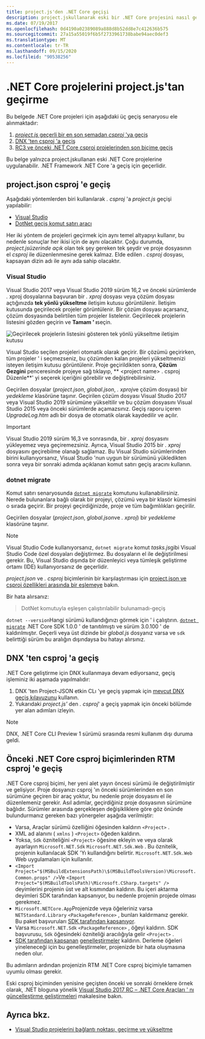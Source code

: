 ```yaml
---
title: project.js'den .NET Core geçişi
description: project.jskullanarak eski bir .NET Core projesini nasıl geçirebileceğinizi öğrenin
ms.date: 07/19/2017
ms.openlocfilehash: 0d4190a02389089a888d8b52dd8e7c412636b575
ms.sourcegitcommit: 27a15a55019f6b5f2733961738babe94aec0def3
ms.translationtype: MT
ms.contentlocale: tr-TR
ms.lasthandoff: 09/15/2020
ms.locfileid: "90538256"
---
```

# <a name="migrating-net-core-projects-from-projectjson"></a>.NET Core projelerini project.js'tan geçirme

Bu belgede .NET Core projeleri için aşağıdaki üç geçiş senaryosu ele alınmaktadır:

1. [*project.js* geçerli bir en son şemadan *csproj* 'ya geçiş](#migration-from-projectjson-to-csproj)
2. [DNX 'ten csproj 'a geçiş](#migration-from-dnx-to-csproj)
3. [RC3 ve önceki .NET Core csproj projelerinden son biçime geçiş](#migration-from-earlier-net-core-csproj-formats-to-rtm-csproj)

Bu belge yalnızca project.jskullanan eski .NET Core projelerine uygulanabilir. .NET Framework .NET Core 'a geçiş için geçerlidir.

## <a name="migration-from-projectjson-to-csproj"></a>project.json csproj 'e geçiş

Aşağıdaki yöntemlerden biri kullanılarak *. csproj* 'a *project.js* geçişi yapılabilir:

- [Visual Studio](#visual-studio)
- [DotNet geçiş komut satırı aracı](#dotnet-migrate)

Her iki yöntem de projeleri geçirmek için aynı temel altyapıyı kullanır, bu nedenle sonuçlar her ikisi için de aynı olacaktır. Çoğu durumda, *project.jsüzerinde açık* olan tek şey gereken tek şeydir ve proje dosyasının el *csproj* ile düzenlenmesine gerek kalmaz. Elde edilen *. csproj* dosyası, kapsayan dizin adı ile aynı ada sahip olacaktır.

### <a name="visual-studio"></a>Visual Studio

Visual Studio 2017 veya Visual Studio 2019 sürüm 16,2 ve önceki sürümlerde *.* xproj dosyalarına başvuran bir *. xproj* dosyası veya çözüm dosyası açtığınızda **tek yönlü yükseltme** iletişim kutusu görüntülenir. İletişim kutusunda geçirilecek projeler görüntülenir. Bir çözüm dosyası açarsanız, çözüm dosyasında belirtilen tüm projeler listelenir. Geçirilecek projelerin listesini gözden geçirin ve **Tamam ' ı**seçin.

![Geçirilecek projelerin listesini gösteren tek yönlü yükseltme iletişim kutusu](media/one-way-upgrade.jpg)

Visual Studio seçilen projeleri otomatik olarak geçirir. Bir çözümü geçirirken, tüm projeler ' i seçmezseniz, bu çözümden kalan projeleri yükseltmenizi isteyen iletişim kutusu görüntülenir. Proje geçirildikten sonra, **Çözüm Gezgini** penceresinde projeye sağ tıklayıp, ** \<project name> . csproj Düzenle**' yi seçerek içeriğini görebilir ve değiştirebilirsiniz.

Geçirilen dosyalar (*project.json*, *global.json*, *. xproj*ve çözüm dosyası) bir *yedekleme* klasörüne taşınır. Geçirilen çözüm dosyası Visual Studio 2017 veya Visual Studio 2019 sürümüne yükseltilir ve bu çözüm dosyasını Visual Studio 2015 veya önceki sürümlerde açamazsınız. Geçiş raporu içeren *UpgradeLog.htm* adlı bir dosya de otomatik olarak kaydedilir ve açılır.

> [!IMPORTANT]
> Visual Studio 2019 sürüm 16,3 ve sonrasında, bir *. xproj* dosyasını yükleyemez veya geçiremezsiniz. Ayrıca, Visual Studio 2015 bir *. xproj* dosyasını geçirebilme olanağı sağlamaz. Bu Visual Studio sürümlerinden birini kullanıyorsanız, Visual Studio 'nun uygun bir sürümünü yükledikten sonra veya bir sonraki adımda açıklanan komut satırı geçiş aracını kullanın.

### <a name="dotnet-migrate"></a>dotnet migrate

Komut satırı senaryosunda [`dotnet migrate`](../tools/dotnet-migrate.md) komutunu kullanabilirsiniz. Nerede bulunanlara bağlı olarak bir projeyi, çözümü veya bir klasör kümesini o sırada geçirir. Bir projeyi geçirdiğinizde, proje ve tüm bağımlılıkları geçirilir.

Geçirilen dosyalar (*project.json*, *global.json*ve *. xproj*) bir *yedekleme* klasörüne taşınır.

> [!NOTE]
> Visual Studio Code kullanıyorsanız, `dotnet migrate` komut *tasks.js*gibi Visual Studio Code özel dosyaları değiştirmez. Bu dosyaların el ile değiştirilmesi gerekir.
> Bu, Visual Studio dışında bir düzenleyici veya tümleşik geliştirme ortamı (IDE) kullanıyorsanız de geçerlidir.

*project.json* ve *. csproj* biçimlerinin bir karşılaştırması için [project.json ve csproj özellikleri arasında bir eşlemeye](../tools/project-json-to-csproj.md) bakın.

Bir hata alırsanız:

> DotNet komutuyla eşleşen çalıştırılabilir bulunamadı-geçiş

`dotnet --version`Hangi sürümü kullandığınızı görmek için ' i çalıştırın. [`dotnet migrate`](../tools/dotnet-migrate.md) .NET Core SDK 1.0.0 ' de tanıtılmıştı ve sürüm 3.0.100 ' de kaldırılmıştır.
Geçerli veya üst dizinde bir *global.js* dosyanız varsa ve `sdk` belirttiği sürüm bu aralığın dışındaysa bu hatayı alırsınız.

## <a name="migration-from-dnx-to-csproj"></a>DNX 'ten csproj 'a geçiş

.NET Core geliştirme için DNX kullanmaya devam ediyorsanız, geçiş işleminiz iki aşamada yapılmalıdır:

1. DNX 'ten Project-JSON etkin CLı 'ye geçiş yapmak için [mevcut DNX geçiş kılavuzunu](from-dnx.md) kullanın.
2. Yukarıdaki *project.js'* den *. csproj*' a geçiş yapmak için önceki bölümde yer alan adımları izleyin.

> [!NOTE]
> DNX, .NET Core CLI Preview 1 sürümü sırasında resmi kullanım dışı duruma geldi.

## <a name="migration-from-earlier-net-core-csproj-formats-to-rtm-csproj"></a>Önceki .NET Core csproj biçimlerinden RTM csproj 'e geçiş

.NET Core csproj biçimi, her yeni alet yayın öncesi sürümü ile değiştirilmiştir ve gelişiyor. Proje dosyanızı csproj 'ın önceki sürümlerinden en son sürümüne geçiren bir araç yoktur, bu nedenle proje dosyasını el ile düzenlemeniz gerekir. Asıl adımlar, geçirdiğiniz proje dosyasının sürümüne bağlıdır. Sürümler arasında gerçekleşen değişikliklere göre göz önünde bulundurmanız gereken bazı yönergeler aşağıda verilmiştir:

- Varsa, Araçlar sürümü özelliğini öğesinden kaldırın `<Project>` .
- XML ad alanını ( `xmlns` ) `<Project>` öğeden kaldırın.
- Yoksa, `Sdk` özniteliğini `<Project>` öğesine ekleyin ve veya olarak ayarlayın `Microsoft.NET.Sdk` `Microsoft.NET.Sdk.Web` . Bu öznitelik, projenin kullanılacak SDK 'Yı kullandığını belirtir. `Microsoft.NET.Sdk.Web` Web uygulamaları için kullanılır.
- `<Import Project="$(MSBuildExtensionsPath)\$(MSBuildToolsVersion)\Microsoft.Common.props" />`Ve `<Import Project="$(MSBuildToolsPath)\Microsoft.CSharp.targets" />` deyimlerini projenin üst ve alt kısmından kaldırın. Bu içeri aktarma deyimleri SDK tarafından kapsanıyor, bu nedenle projenin projede olması gerekmez.
- `Microsoft.NETCore.App`Projenizde veya öğeleriniz varsa `NETStandard.Library` `<PackageReference>` , bunları kaldırmanız gerekir. Bu paket başvuruları [SDK tarafından kapsanıyor](../tools/csproj.md).
- Varsa `Microsoft.NET.Sdk` `<PackageReference>` , öğeyi kaldırın. SDK başvurusu, `Sdk` öğesindeki özniteliği aracılığıyla gelir `<Project>` .
- [SDK tarafından kapsanan](../project-sdk/overview.md#default-compilation-includes) [genelleştirmeler](https://en.wikipedia.org/wiki/Glob_(programming)) kaldırın. Derleme öğeleri yineleneceği için bu genelleştirmeler, projenizde bir hata oluşmasına neden olur.

Bu adımların ardından projenizin RTM .NET Core csproj biçimiyle tamamen uyumlu olması gerekir.

Eski csproj biçiminden yenisine geçişten önceki ve sonraki örneklere örnek olarak, .NET bloguna yönelik [Visual Studio 2017 RC – .NET Core Araçları ' nı güncelleştirme geliştirmeleri](https://devblogs.microsoft.com/dotnet/updating-visual-studio-2017-rc-net-core-tooling-improvements/) makalesine bakın.

## <a name="see-also"></a>Ayrıca bkz.

- [Visual Studio projelerini bağlantı noktası, geçirme ve yükseltme](/visualstudio/porting/port-migrate-and-upgrade-visual-studio-projects)
